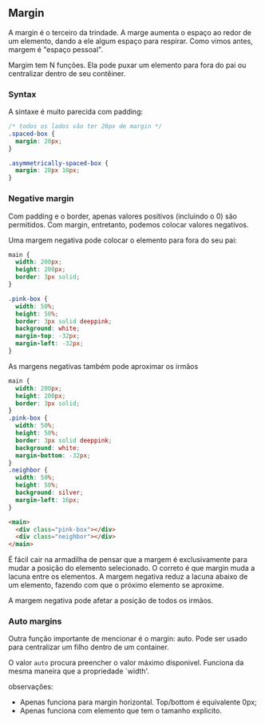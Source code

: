 ## Margin

A margin é o terceiro da trindade. A marge aumenta o espaço ao redor de um elemento, dando a ele algum espaço para respirar.
Como vimos antes, margem é "espaço pessoal".

Margim tem N funções. Ela pode puxar um elemento para fora do pai ou centralizar dentro de seu contêiner.

### Syntax

A sintaxe é muito parecida com padding:

```css
/* todos os lados vão ter 20px de margin */
.spaced-box {
  margin: 20px;
}

.asymmetrically-spaced-box {
  margin: 20px 10px;
}
```

### Negative margin

Com padding e o border, apenas valores positivos (incluindo o 0) são permitidos. Com margin, entretanto, podemos colocar valores negativos.

Uma margem negativa pode colocar o elemento para fora do seu pai:

```css
main {
  width: 200px;
  height: 200px;
  border: 3px solid;
}

.pink-box {
  width: 50%;
  height: 50%;
  border: 3px solid deeppink;
  background: white;
  margin-top: -32px;
  margin-left: -32px;
}
```

As margens negativas também pode aproximar os irmãos

```css
main {
  width: 200px;
  height: 200px;
  border: 3px solid;
}
.pink-box {
  width: 50%;
  height: 50%;
  border: 3px solid deeppink;
  background: white;
  margin-bottom: -32px;
}
.neighbor {
  width: 50%;
  height: 50%;
  background: silver;
  margin-left: 16px;
}
```

```html
<main>
  <div class="pink-box"></div>
  <div class="neighbor"></div>
</main>
```

É fácil cair na armadilha de pensar que a margem é exclusivamente para mudar a posição do elemento selecionado.
O correto é que margin muda a lacuna entre os elementos. A margem negativa reduz a lacuna abaixo de um elemento, fazendo
com que o próximo elemento se aproxime.

A margem negativa pode afetar a posição de todos os irmãos.

### Auto margins

Outra função importante de mencionar é o margin: auto.
Pode ser usado para centralizar um filho dentro de um container.

O valor `auto` procura preencher o valor máximo disponivel. Funciona da mesma maneira que a propriedade `width'.

observações:

- Apenas funciona para margin horizontal. Top/bottom é equivalente 0px;
- Apenas funciona com elemento que tem o tamanho explicito.

